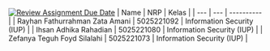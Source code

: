 [![Review Assignment Due Date](https://classroom.github.com/assets/deadline-readme-button-22041afd0340ce965d47ae6ef1cefeee28c7c493a6346c4f15d667ab976d596c.svg)](https://classroom.github.com/a/O8GorTml)
| Name           | NRP        | Kelas     |
| ---            | ---        | ----------|
| Rayhan Fathurrahman Zata Amani | 5025221092 | Information Security (IUP) |
| Ihsan Adhika Rahadian | 5025221080 | Information Security (IUP) |
| Zefanya Teguh Foyd Silalahi | 5025221073 | Information Security (IUP) |
